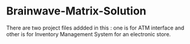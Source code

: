 # Brainwave-Matrix-Solution
There are two project files addded in this : one is for ATM interface and other is for Inventory Management System for an electronic store.
